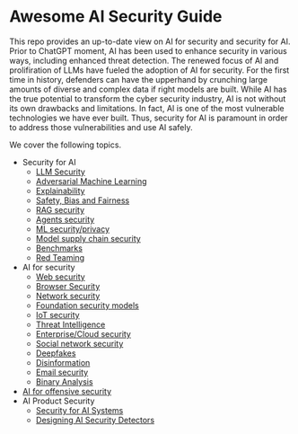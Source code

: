 # Awesome AI Security Guide

This repo provides an up-to-date view on AI for security and security for AI. Prior to ChatGPT moment, AI has been used to enhance security in various ways, including enhanced threat detection. The renewed focus of AI and prolifiration of LLMs have fueled the adoption of AI for security. For the first time in history, defenders can have the upperhand by crunching large amounts of diverse and complex data if right models are built. While AI has the true potential to transform the cyber security industry, AI is not without its own drawbacks and limitations. In fact, AI is one of the most vulnerable technologies we have ever built. Thus, security for AI is paramount in order to address those vulnerabilities and use AI safely.

We cover the following topics.
* Security for AI
  * [LLM Security](https://github.com/nabeelxy/ai-security-guide/tree/main/security_for_ai/llm_security)
  * [Adversarial Machine Learning](https://github.com/nabeelxy/ai-security-guide/tree/main/security_for_ai/adversarial_machine_learning)
  * [Explainability](https://github.com/nabeelxy/ai-security-guide/tree/main/security_for_ai/explainability)
  * [Safety, Bias and Fairness](https://github.com/nabeelxy/ai-security-guide/blob/main/security_for_ai/safety_bias_fairness/README.md)
  * [RAG security](https://github.com/nabeelxy/ai-security-guide/blob/main/security_for_ai/rag_security/README.md)
  * [Agents security](https://github.com/nabeelxy/ai-security-guide/blob/main/security_for_ai/agents_security/README.md)
  * [ML security/privacy](https://github.com/nabeelxy/ai-security-guide/tree/main/security_for_ai/ml_security)
  * [Model supply chain security](https://github.com/nabeelxy/ai-security-guide/blob/main/security_for_ai/model_supply_chain_security/README.md)
  * [Benchmarks](https://github.com/nabeelxy/ai-security-guide/blob/main/security_for_ai/benchmarks/README.md)
  * [Red Teaming](https://github.com/nabeelxy/ai-security-guide/blob/main/security_for_ai/red_teaming/README.md)
* AI for security
  * [Web security](https://github.com/nabeelxy/ai-security-guide/tree/main/ai_for_security/web_security)
  * [Browser Security](https://github.com/nabeelxy/ai-security-guide/blob/main/ai_for_security/browser_security/readme.md)
  * [Network security](https://github.com/nabeelxy/ai-security-guide/blob/main/ai_for_security/dns_security/README.md)
  * [Foundation security models](https://github.com/nabeelxy/ai-security-guide/blob/main/ai_for_security/foundation_models/README.md)
  * [IoT security](https://github.com/nabeelxy/ai-security-guide/blob/main/ai_for_security/iot_security/README.md)
  * [Threat Intelligence](https://github.com/nabeelxy/ai-security-guide/blob/main/ai_for_security/threat_hunting/README.md)
  * [Enterprise/Cloud security](https://github.com/nabeelxy/ai-security-guide/blob/main/ai_for_security/enterprise_security/README.md)
  * [Social network security](https://github.com/nabeelxy/ai-security-guide/blob/main/ai_for_security/social_network_security/README.md)
  * [Deepfakes](https://github.com/nabeelxy/ai-security-guide/blob/main/ai_for_security/deepfakes/README.md)
  * [Disinformation](https://github.com/nabeelxy/ai-security-guide/blob/main/ai_for_security/disinformation/README.md)
  * [Email security](https://github.com/nabeelxy/ai-security-guide/blob/main/ai_for_security/email_security/README.md)
  * [Binary Analysis](https://github.com/nabeelxy/ai-security-guide/blob/main/ai_for_security/binary_analysis/README.md)
* [AI for offensive security](https://github.com/nabeelxy/ai-security-guide/blob/main/ai_for_offensive_security/readme.md)
* AI Product Security
  * [Security for AI Systems](https://github.com/nabeelxy/ai-security-guide/blob/main/ai_product_security/security_for_ai_systems/README.md)
  * [Designing AI Security Detectors](https://github.com/nabeelxy/ai-security-guide/blob/main/ai_product_security/designing_ai_security_detectors/README.md)
